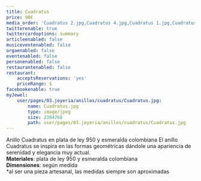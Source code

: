 ```yaml
---
title: Cuadratus
price: 98€
media_order: 'Cuadratus 2.jpg,Cuadratus 4.jpg,Cuadratus 1.jpg,Cuadratus 3.jpg'
twitterenable: true
twittercardoptions: summary
articleenabled: false
musiceventenabled: false
orgaenabled: false
eventenabled: false
personenabled: false
restaurantenabled: false
restaurant:
    acceptsReservations: 'yes'
    priceRange: $
facebookenable: true
myJewel:
    user/pages/03.joyeria/anillos/cuadratus/Cuadratus.jpg:
        name: Cuadratus.jpg
        type: image/jpeg
        size: 2394768
        path: user/pages/03.joyeria/anillos/cuadratus/Cuadratus.jpg
---
```


Anillo Cuadratus en plata de ley 950 y esmeralda colombiana
El anillo Cuadratus se inspira en las formas geométricas dándole una apariencia de serenidad y elegancia muy actual.</br>
**Materiales**: plata de ley 950 y esmeralda colombiana</br>
**Dimensiones**: según medida</br>
*al ser una pieza artesanal, las medidas siempre son aproximadas